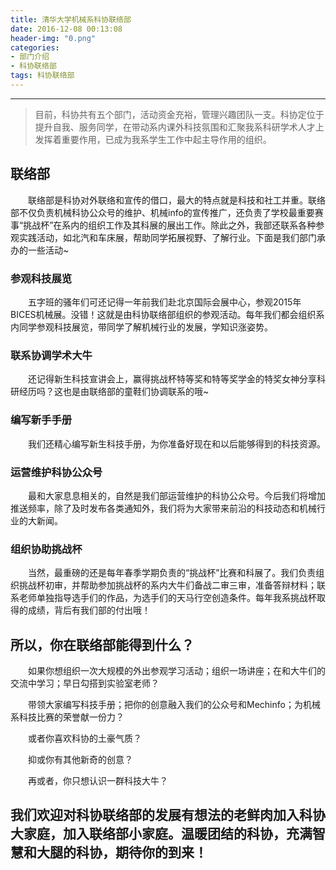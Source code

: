 ```yaml
---
title: 清华大学机械系科协联络部
date: 2016-12-08 00:13:08
header-img: "0.png"
categories: 
- 部门介绍
- 科协联络部
tags: 科协联络部
---
```

***
> 目前，科协共有五个部门，活动资金充裕，管理兴趣团队一支。科协定位于提升自我、服务同学，在带动系内课外科技氛围和汇聚我系科研学术人才上发挥着重要作用，已成为我系学生工作中起主导作用的组织。

<!-- more -->

## 联络部
&emsp;&emsp;联络部是科协对外联络和宣传的借口，最大的特点就是科技和社工并重。联络部不仅负责机械科协公众号的维护、机械info的宣传推广，还负责了学校最重要赛事“挑战杯”在系内的组织工作及其科展的展出工作。除此之外，我部还联系各种参观实践活动，如北汽和车床展，帮助同学拓展视野、了解行业。下面是我们部门承办的一些活动~

### 参观科技展览
&emsp;&emsp;五字班的骚年们可还记得一年前我们赴北京国际会展中心，参观2015年BICES机械展。没错！这就是由科协联络部组织的参观活动。每年我们都会组织系内同学参观科技展览，带同学了解机械行业的发展，学知识涨姿势。
### 联系协调学术大牛
&emsp;&emsp;还记得新生科技宣讲会上，赢得挑战杯特等奖和特等奖学金的特奖女神分享科研经历吗？这也是由联络部的童鞋们协调联系的哦~
### 编写新手手册
&emsp;&emsp;我们还精心编写新生科技手册，为你准备好现在和以后能够得到的科技资源。
### 运营维护科协公众号
&emsp;&emsp;最和大家息息相关的，自然是我们部运营维护的科协公众号。今后我们将增加推送频率，除了及时发布各类通知外，我们将为大家带来前沿的科技动态和机械行业的大新闻。
### 组织协助挑战杯
&emsp;&emsp;当然，最重磅的还是每年春季学期负责的“挑战杯”比赛和科展了。我们负责组织挑战杯初审，并帮助参加挑战杯的系内大牛们备战二审三审，准备答辩材料；联系老师单独指导选手们的作品，为选手们的天马行空创造条件。每年我系挑战杯取得的成绩，背后有我们部的付出哦！

## 所以，你在联络部能得到什么？
&emsp;&emsp;如果你想组织一次大规模的外出参观学习活动；组织一场讲座；在和大牛们的交流中学习；早日勾搭到实验室老师？

&emsp;&emsp;带领大家编写科技手册；把你的创意融入我们的公众号和Mechinfo；为机械系科技比赛的荣誉献一份力？

&emsp;&emsp;或者你喜欢科协的土豪气质？

&emsp;&emsp;抑或你有其他新奇的创意？

&emsp;&emsp;再或者，你只想认识一群科技大牛？

## 我们欢迎对科协联络部的发展有想法的老鲜肉加入科协大家庭，加入联络部小家庭。温暖团结的科协，充满智慧和大腿的科协，期待你的到来！
